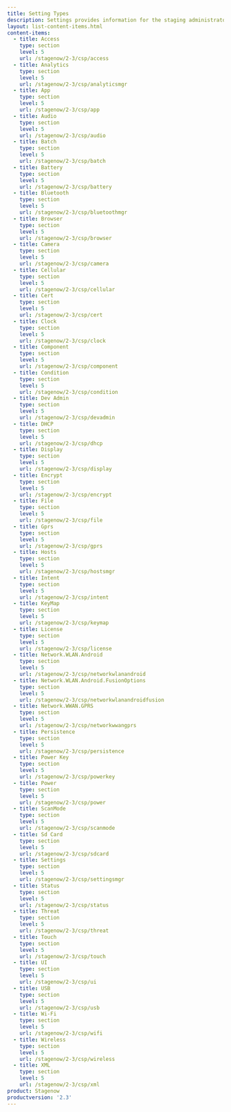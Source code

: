 ```yaml
---
title: Setting Types
description: Settings provides information for the staging administrator on configuring and managing settings for use in creating profiles. Setting Types lists the parameters and values available when creating settings.
layout: list-content-items.html
content-items:
  - title: Access
    type: section
    level: 5
    url: /stagenow/2-3/csp/access
  - title: Analytics
    type: section
    level: 5
    url: /stagenow/2-3/csp/analyticsmgr
  - title: App
    type: section
    level: 5
    url: /stagenow/2-3/csp/app
  - title: Audio
    type: section
    level: 5
    url: /stagenow/2-3/csp/audio
  - title: Batch
    type: section
    level: 5
    url: /stagenow/2-3/csp/batch
  - title: Battery
    type: section
    level: 5
    url: /stagenow/2-3/csp/battery
  - title: Bluetooth
    type: section
    level: 5
    url: /stagenow/2-3/csp/bluetoothmgr
  - title: Browser
    type: section
    level: 5
    url: /stagenow/2-3/csp/browser
  - title: Camera
    type: section
    level: 5
    url: /stagenow/2-3/csp/camera
  - title: Cellular
    type: section
    level: 5
    url: /stagenow/2-3/csp/cellular
  - title: Cert
    type: section
    level: 5
    url: /stagenow/2-3/csp/cert
  - title: Clock
    type: section
    level: 5
    url: /stagenow/2-3/csp/clock
  - title: Component
    type: section
    level: 5
    url: /stagenow/2-3/csp/component
  - title: Condition
    type: section
    level: 5
    url: /stagenow/2-3/csp/condition
  - title: Dev Admin
    type: section
    level: 5
    url: /stagenow/2-3/csp/devadmin
  - title: DHCP
    type: section
    level: 5
    url: /stagenow/2-3/csp/dhcp
  - title: Display
    type: section
    level: 5
    url: /stagenow/2-3/csp/display
  - title: Encrypt
    type: section
    level: 5
    url: /stagenow/2-3/csp/encrypt
  - title: File
    type: section
    level: 5
    url: /stagenow/2-3/csp/file
  - title: Gprs
    type: section
    level: 5
    url: /stagenow/2-3/csp/gprs
  - title: Hosts
    type: section
    level: 5
    url: /stagenow/2-3/csp/hostsmgr
  - title: Intent
    type: section
    level: 5
    url: /stagenow/2-3/csp/intent
  - title: KeyMap
    type: section
    level: 5
    url: /stagenow/2-3/csp/keymap
  - title: License
    type: section
    level: 5
    url: /stagenow/2-3/csp/license
  - title: Network.WLAN.Android
    type: section
    level: 5
    url: /stagenow/2-3/csp/networkwlanandroid
  - title: Network.WLAN.Android.FusionOptions
    type: section
    level: 5
    url: /stagenow/2-3/csp/networkwlanandroidfusion
  - title: Network.WWAN.GPRS
    type: section
    level: 5
    url: /stagenow/2-3/csp/networkwwangprs
  - title: Persistence
    type: section
    level: 5
    url: /stagenow/2-3/csp/persistence
  - title: Power Key
    type: section
    level: 5
    url: /stagenow/2-3/csp/powerkey
  - title: Power
    type: section
    level: 5
    url: /stagenow/2-3/csp/power
  - title: ScanMode
    type: section
    level: 5
    url: /stagenow/2-3/csp/scanmode
  - title: Sd Card
    type: section
    level: 5
    url: /stagenow/2-3/csp/sdcard
  - title: Settings
    type: section
    level: 5
    url: /stagenow/2-3/csp/settingsmgr
  - title: Status
    type: section
    level: 5
    url: /stagenow/2-3/csp/status
  - title: Threat
    type: section
    level: 5
    url: /stagenow/2-3/csp/threat
  - title: Touch
    type: section
    level: 5
    url: /stagenow/2-3/csp/touch
  - title: UI
    type: section
    level: 5
    url: /stagenow/2-3/csp/ui
  - title: USB
    type: section
    level: 5
    url: /stagenow/2-3/csp/usb
  - title: Wi-Fi
    type: section
    level: 5
    url: /stagenow/2-3/csp/wifi
  - title: Wireless
    type: section
    level: 5
    url: /stagenow/2-3/csp/wireless
  - title: XML
    type: section
    level: 5
    url: /stagenow/2-3/csp/xml
product: Stagenow
productversion: '2.3'
---
```












